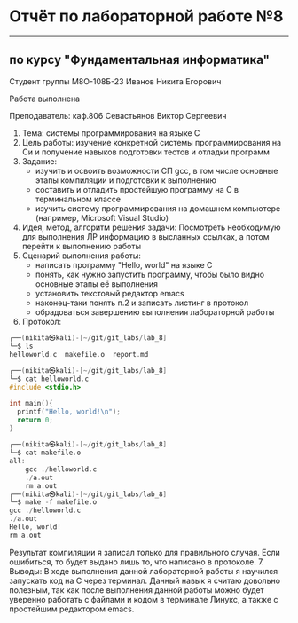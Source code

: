 # Отчёт по лабораторной работе №8

---

## по курсу "Фундаментальная информатика"


Студент группы М8О-108Б-23 Иванов Никита Егорович

Работа выполнена

Преподаватель: каф.806 Севастьянов Виктор Сергеевич

1. Тема: системы программирования на языке С
2. Цель работы: изучение конкретной системы программирования на Си и получение навыков подготовки тестов и отладки программ
3. Задание: 
   - изучить и освоить возможности СП gcc, в том числе основные этапы компиляции и подготовки к выполнению
   - составить и отладить простейшую программу на C в терминальном классе
   - изучить систему программирования на домашнем компьютере (например, Microsoft Visual Studio)
4. Идея, метод, алгоритм решения задачи:
   Посмотреть необходимую для выполнения ЛР информацию в высланных ссылках, а потом перейти к выполнению работы 
5. Сценарий выполнения работы:
   - написать программу "Hello, world" на языке С
   - понять, как нужно запустить программу, чтобы было видно основные этапы её выполнения
   - установить текстовый редактор emacs
   - наконец-таки понять п.2 и записать листинг в протокол
   - обрадоваться завершению выполнения лабораторной работы
6. Протокол:
```c
┌──(nikita㉿kali)-[~/git/git_labs/lab_8]
└─$ ls
helloworld.c  makefile.o  report.md
                                                                                
┌──(nikita㉿kali)-[~/git/git_labs/lab_8]
└─$ cat helloworld.c
#include <stdio.h>

int main(){
  printf("Hello, world!\n");
  return 0;
}
                                                                                
┌──(nikita㉿kali)-[~/git/git_labs/lab_8]
└─$ cat makefile.o  
all:
	gcc ./helloworld.c
	./a.out
	rm a.out                                                                                
┌──(nikita㉿kali)-[~/git/git_labs/lab_8]
└─$ make -f makefile.o
gcc ./helloworld.c
./a.out
Hello, world!
rm a.out

```
Результат компиляции я записал только для правильного случая. Если ошибиться, то будет выдано лишь то, что написано в протоколе.
7. Выводы: В ходе выполнения данной лабораторной работы я научился запускать код на C через терминал. Данный навык я считаю довольно полезным, так как после выполнения данной работы можно будет уверенно работать с файлами и кодом в терминале Линукс, а также с простейшим редактором emacs.